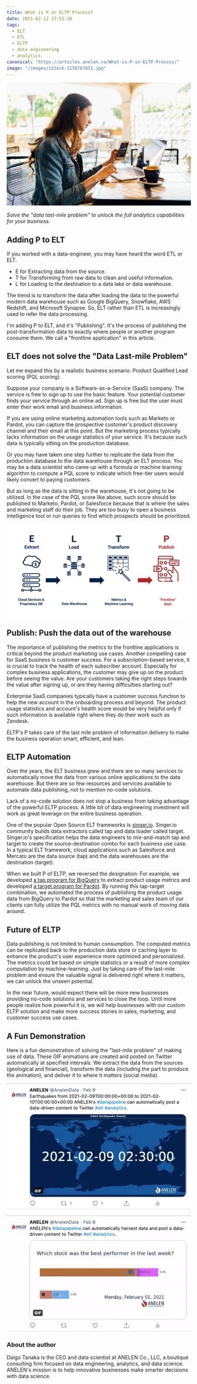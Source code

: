 ```yaml
---
title: What is P in ELTP Process?
date: 2021-02-12 17:53:30
tags:
  - ELT
  - ETL
  - ELTP
  - data engineering
  - analytics
canonical: "https://articles.anelen.co/What-is-P-in-ELTP-Process/"
image: "/images/iStock-1150767851.jpg"
---
```

![data, where you need](/images/iStock-1150767851.jpg)

*Solve the "data last-mile problem" to unlock the full analytics capabilities for your business.*

## Adding P to ELT

If you worked with a data-engineer, you may have heard the word ETL or ELT.

- E for Extracting data from the source.
- T for Transforming from raw data to clean and useful information.
- L for Loading to the destination to a data lake or data warehouse.

The trend is to transform the data after loading the data to the powerful modern data warehouse such as Google BigQuery, Snowflake, AWS Redshift, and Microsoft Synapse. So, ELT rather than ETL is increasingly used to refer the data processing.

I'm adding P to ELT, and it's "Publishing". It's the process of publishing the post-transformation data to exactly where people or another program consume them. We call a "frontline application" in this article.

## ELT does not solve the "Data Last-mile Problem"

Let me expand this by a realistic business scenario: Product Qualified Lead scoring (PQL scoring).

Suppose your company is a Software-as-a-Service (SaaS) company. The service is free to sign up to use the basic feature. Your potential customer finds your service through an online ad. Sign up is free but the user must enter their work email and business information.

If you are using online marketing automation tools such as Marketo or Pardot, you can capture the prospective customer's product discovery channel and their email at this point. But the marketing process typically lacks information on the usage statistics of your service. It's because such data is typically sitting on the production database.

Or you may have taken one step further to replicate the data from the production database to the data warehouse through an ELT process. You may be a data scientist who came up with a formula or machine learning algorithm to compute a PQL score to indicate which free-tier users would likely convert to paying customers.

But as long as the data is sitting in the warehouse, it's not going to be utilized. In the case of the PQL score like above, such score should be published to Marketo, Pardot, or Salesforce because that is where the sales and marketing staff do their job. They are too busy to open a business intelligence tool or run queries to find which prospects should be prioritized.

![ELTP process](/images/eltp.png)

## Publish: Push the data out of the warehouse

The importance of publishing the metrics to the frontline applications is critical beyond the product marketing use cases. Another compelling case for SaaS business is customer success. For a subscription-based service, it is crucial to track the health of each subscriber account. Especially for complex business applications, the customer may give up on the product before seeing the value. Are your customers taking the right steps towards the value after signing up, or are they having difficulties starting out?

Enterprise SaaS companies typically have a customer success function to help the new account in the onboarding process and beyond. The product usage statistics and account's health score would be very helpful only if such information is available right where they do their work such as Zendesk.

ELTP's P takes care of the last mile problem of information delivery to make the business operation smart, efficient, and lean.

## ELTP Automation

Over the years, the ELT business grew and there are so many services to automatically move the data from various online applications to the data warehouse. But there are so few resources and services available to automate data publishing, not to mention no-code solutions.

Lack of a no-code solution does not stop a business from taking advantage of the powerful ELTP process. A little bit of data engineering investment will work as great leverage on the entire business operation.

One of the popular Open Source ELT frameworks is [singer.io](https://singer.io). Singer.io community builds data extractors called tap and data loader called target. Singer.io's specification helps the data engineers to mix-and-match tap and target to create the source-destination combo for each business use case. In a typical ELT framework, cloud applications such as Salesforce and Mercato are the data source (tap) and the data warehouses are the destination (target).

When we built P of ELTP, we reversed the designation: For example, we developed [a tap program for BigQuery](https://github.com/anelendata/tap-bigquery) to extract product usage metrics and developed [a target program for Pardot](https://github.com/anelendata/target-pardot). By running this tap-target combination, we automated the process of publishing the product usage data from BigQuery to Pardot so that the marketing and sales team of our clients can fully utilize the PQL metrics with no manual work of moving data around.

## Future of ELTP

Data publishing is not limited to human consumption. The computed metrics can be replicated back to the production data store or caching layer to enhance the product's user experience more optimized and personalized. The metrics could be based on simple statistics or a result of more complex computation by machine-learning. Just by taking care of the last-mile problem and ensure the valuable signal is delivered right where it matters, we can unlock the unseen potential.

In the near future, would expect there will be more new businesses providing no-code solutions and services to close the loop. Until more people realize how powerful it is, we will help businesses with our custom ELTP solution and make more success stories in sales, marketing, and customer success use cases.

## A Fun Demonstration

Here is a fun demonstration of solving the "last-mile problem" of making use of data. These GIF animations are created and posted on Twitter automatically at specified intervals. We extract the data from the sources (geological and financial), transform the data (including the part to produce the animation), and deliver it to where it matters (social media).

[![usgs](/images/usgs-twitter.gif)](https://twitter.com/AnelenData/status/1359405517915971586)

[![usgs](/images/stock-twitter.gif)](https://twitter.com/AnelenData/status/1358869327185924106)

### About the author

Daigo Tanaka is the CEO and data scientist at ANELEN Co., LLC, a boutique consulting firm focused on data engineering, analytics, and data science. ANELEN's mission is to help innovative businesses make smarter decisions with data science.
